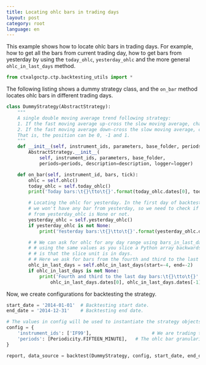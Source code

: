 ```yaml
---
title: Locating ohlc bars in trading days
layout: post
category: root
language: en
---
```


This example shows how to locate ohlc bars in trading days. For example, how to get all the bars
from current trading day, how to get bars from yesterday by using the `today_ohlc`, `yesterday_ohlc` and
the more general `ohlc_in_last_days` method.


```python
from ctxalgoctp.ctp.backtesting_utils import *
```

The following listing shows a dummy strategy class, and the `on_bar` method locates ohlc bars in different trading days.

```python
class DummyStrategy(AbstractStrategy):
    """
    A single double moving average trend following strategy:
    1. If the fast moving average up-cross the slow moving average, change position to 1.
    2. If the fast moving average down-cross the slow moving average, change position to -1.
    That is, the position can be 0, -1 and 1.
    """
    def __init__(self, instrument_ids, parameters, base_folder, periods=None, description=None, logger=None):
        AbstractStrategy.__init__(
            self, instrument_ids, parameters, base_folder,
            periods=periods, description=description, logger=logger)

    def on_bar(self, instrument_id, bars, tick):
        ohlc = self.ohlc()
        today_ohlc = self.today_ohlc()
        print('Today bars:\t{}\tto\t{}'.format(today_ohlc.dates[0], today_ohlc.dates[-1]))

        # Locating the ohlc for yesterday. In the first day of backtesting,
        # we won't have any bar from yesterday, so we need to check if the result
        # from yesterday_ohlc is None or not.
        yesterday_ohlc = self.yesterday_ohlc()
        if yesterday_ohlc is not None:
            print('Yesterday bars:\t{}\tto\t{}'.format(yesterday_ohlc.dates[0], yesterday_ohlc.dates[-1]))

        # # We can ask for ohlc for any day range using bars_in_last_days. Specify start and end
        # # using the same values as you slice a Python array backwards. The difference here
        # # is that the slice unit is in days.
        # # Here we ask for bars from the fourth and third to the last trading days.
        ohlc_in_last_days = self.ohlc_in_last_days(start=-4, end=-2)
        if ohlc_in_last_days is not None:
            print('Fourth and third to the last day bars:\t{}\tto\t{}'.format(
                ohlc_in_last_days.dates[0], ohlc_in_last_days.dates[-1]))

```

Now, we create configurations for backtesting the strategy.

```python
start_date = '2014-01-01'  # Backtesting start date.
end_date = '2014-12-31'    # Backtesting end date.

# The values in config will be used to instantiate the strategy objects by the backtest method.
config = {
    'instrument_ids': ['IF99'],                      # We are trading this future instrument.
    'periods': [Periodicity.FIFTEEN_MINUTE],   # The ohlc bar granularity on which trading happens.
}

report, data_source = backtest(DummyStrategy, config, start_date, end_date)

```
